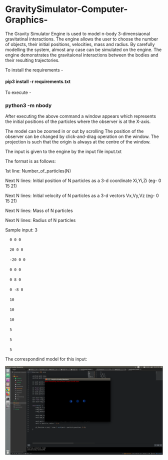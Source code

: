 
# GravitySimulator-Computer-Graphics-

The Gravity Simulator Engine is used to model n-body 3-dimensiaonal gravitatinal interactions. 
The engine allows the user to choose the number of objects, their initial positions, velocities, mass and radius.
By carefully modelling the system, almost any case can be simulated on the engine.
The engine demonstrates the gravitaional interactions between the bodies and their resulting trajectories.

To install the requirements - 

####              pip3 install -r requirements.txt
              
To execute -

###             python3 -m nbody 

After executing the above command a window appears which represents the initial positions of the particles where the observer is at the X-axis.

The model can be zoomed in or out by scrolling
The position of the observer can be changed by click-and-drag operation on the window. The projection is such that the origin is always at the centre of the window.

The input is given to the engine by the input file input.txt

The format is as follows: 

1st line: Number_of_particles(N)

Next N lines: Initial position of N particles as a 3-d coordinate Xi,Yi,Zi (eg- 0 15 21) 

Next N lines: Initial velocity of N particles as a 3-d vectors Vx,Vy,Vz (eg- 0 15 21)

Next N lines: Mass of N particles

Next N lines: Radius of N particles


Sample input:
      3

      0 0 0
      
      20 0 0
      
      -20 0 0
      
      0 0 0
      
      0 8 0
      
      0 -8 0
      
      10
      
      10
      
      10
      
      5
      
      5
      
      5
      
The correspondind model for this input: 

![example](https://github.com/namansinghal98/GravitySimulator-Computer-Graphics-/blob/master/Screenshot%20from%202019-04-07%2022-47-36.png)

